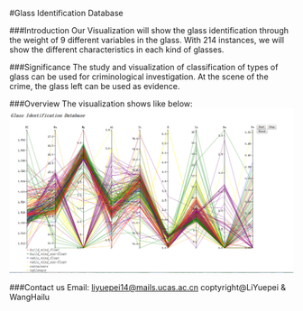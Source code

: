 #Glass Identification Database

###Introduction
Our Visualization will show the glass identification through the weight of 9 different variables in the glass. With 214 instances, we will show the different characteristics in each kind of glasses.

###Significance
The study and visualization of classification of types of glass can be used for criminological investigation. At the scene of the crime, the glass left can be used as evidence.

###Overview
The visualization shows like below:
![alt_text](./screenshot/image_1_LiYuepei_WangHailu_A3.png)

###Contact us
Email: liyuepei14@mails.ucas.ac.cn
coptyright@LiYuepei & WangHailu
